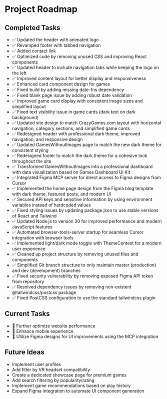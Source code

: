 # Project Roadmap

## Completed Tasks
- ✅ Updated the header with animated logo
- ✅ Revamped footer with tabbed navigation
- ✅ Added contact link
- ✅ Optimized code by removing unused CSS and improving React components
- ✅ Updated header to include navigation tabs while keeping the logo on the left
- ✅ Improved content layout for better display and responsiveness
- ✅ Enhanced card component design for games
- ✅ Fixed build by adding missing date-fns dependency
- ✅ Fixed blank page issue by adding robust date validation
- ✅ Improved game card display with consistent image sizes and simplified layout
- ✅ Fixed text visibility issue in game cards (dark text on dark background)
- ✅ Updated site design to match CrazyGames.com layout with horizontal navigation, category sections, and simplified game cards
- ✅ Redesigned header with professional dark theme, improved navigation, and responsive design
- ✅ Updated GamesWithoutImages page to match the new dark theme for consistent styling
- ✅ Redesigned footer to match the dark theme for a cohesive look throughout the site
- ✅ Transformed GamesWithoutImages into a professional dashboard with data visualization based on Games Dashboard UI Kit
- ✅ Integrated Figma MCP server for direct access to Figma designs from Cursor
- ✅ Implemented the home page design from the Figma blog template with dark theme, featured posts, and modern UI
- ✅ Secured API keys and sensitive information by using environment variables instead of hardcoded values
- ✅ Fixed styling issues by updating package.json to use stable versions of React and Tailwind
- ✅ Updated Node.js to version 20 for improved performance and modern JavaScript features
- ✅ Automated browser-tools-server startup for seamless Cursor integration with browser tools
- ✅ Implemented light/dark mode toggle with ThemeContext for a modern user experience
- ✅ Cleaned up project structure by removing unused files and components
- ✅ Simplified Git branch structure to only maintain master (production) and dev (development) branches
- ✅ Fixed security vulnerability by removing exposed Figma API token from repository
- ✅ Resolved dependency issues by removing non-existent @tailwindcss/postcss package
- ✅ Fixed PostCSS configuration to use the standard tailwindcss plugin

## Current Tasks
- 🔄 Further optimize website performance
- 🔄 Enhance mobile experience
- 🔄 Utilize Figma designs for UI improvements using the MCP integration

## Future Ideas
- Implement user profiles
- Add filter by VR headset compatibility
- Create a dedicated showcase page for premium games
- Add search filtering by popularity/rating
- Implement game recommendations based on play history
- Expand Figma integration to automate UI component generation 